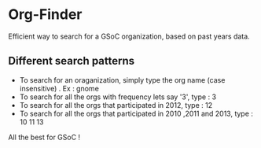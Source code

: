 Org-Finder
==========

Efficient way to search for a GSoC organization, based on past years data.

Different search patterns
------------------------- 

*  To search for an oraganization, simply type the org name (case insensitive) . Ex :
				gnome
*  To search for all the orgs with frequency lets say '3', type :
				3
*  To search for all the orgs that participated in 2012, type :
				12
*  To search for all the orgs that participated in 2010 ,2011 and 2013, type :
				10 11 13

All the best for GSoC !


